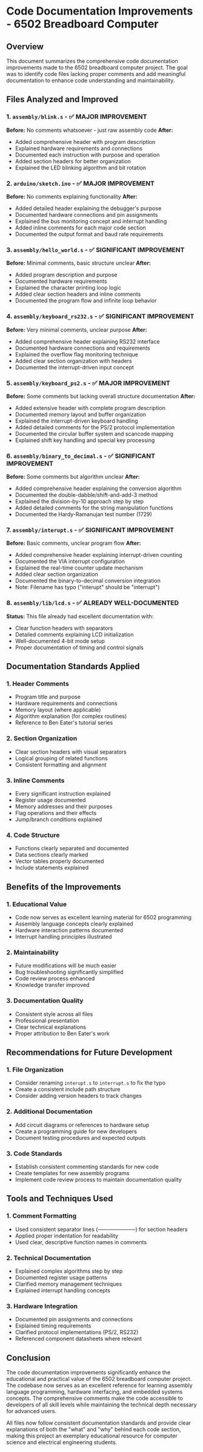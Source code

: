 # Code Documentation Improvements - 6502 Breadboard Computer

## Overview
This document summarizes the comprehensive code documentation improvements made to the 6502 breadboard computer project. The goal was to identify code files lacking proper comments and add meaningful documentation to enhance code understanding and maintainability.

## Files Analyzed and Improved

### 1. `assembly/blink.s` - ✅ MAJOR IMPROVEMENT
**Before:** No comments whatsoever - just raw assembly code
**After:** 
- Added comprehensive header with program description
- Explained hardware requirements and connections
- Documented each instruction with purpose and operation
- Added section headers for better organization
- Explained the LED blinking algorithm and bit rotation

### 2. `arduino/sketch.ino` - ✅ MAJOR IMPROVEMENT
**Before:** No comments explaining functionality
**After:**
- Added detailed header explaining the debugger's purpose
- Documented hardware connections and pin assignments
- Explained the bus monitoring concept and interrupt handling
- Added inline comments for each major code section
- Documented the output format and baud rate requirements

### 3. `assembly/hello_world.s` - ✅ SIGNIFICANT IMPROVEMENT
**Before:** Minimal comments, basic structure unclear
**After:**
- Added program description and purpose
- Documented hardware requirements
- Explained the character printing loop logic
- Added clear section headers and inline comments
- Documented the program flow and infinite loop behavior

### 4. `assembly/keyboard_rs232.s` - ✅ SIGNIFICANT IMPROVEMENT
**Before:** Very minimal comments, unclear purpose
**After:**
- Added comprehensive header explaining RS232 interface
- Documented hardware connections and requirements
- Explained the overflow flag monitoring technique
- Added clear section organization with headers
- Documented the interrupt-driven input concept

### 5. `assembly/keyboard_ps2.s` - ✅ MAJOR IMPROVEMENT
**Before:** Some comments but lacking overall structure documentation
**After:**
- Added extensive header with complete program description
- Documented memory layout and buffer organization
- Explained the interrupt-driven keyboard handling
- Added detailed comments for the PS/2 protocol implementation
- Documented the circular buffer system and scancode mapping
- Explained shift key handling and special key processing

### 6. `assembly/binary_to_decimal.s` - ✅ SIGNIFICANT IMPROVEMENT
**Before:** Some comments but algorithm unclear
**After:**
- Added comprehensive header explaining the conversion algorithm
- Documented the double-dabble/shift-and-add-3 method
- Explained the division-by-10 approach step by step
- Added detailed comments for the string manipulation functions
- Documented the Hardy-Ramanujan test number (1729)

### 7. `assembly/interupt.s` - ✅ SIGNIFICANT IMPROVEMENT
**Before:** Basic comments, unclear program flow
**After:**
- Added comprehensive header explaining interrupt-driven counting
- Documented the VIA interrupt configuration
- Explained the real-time counter update mechanism
- Added clear section organization
- Documented the binary-to-decimal conversion integration
- Note: Filename has typo ("interupt" should be "interrupt")

### 8. `assembly/lib/lcd.s` - ✅ ALREADY WELL-DOCUMENTED
**Status:** This file already had excellent documentation with:
- Clear function headers with separators
- Detailed comments explaining LCD initialization
- Well-documented 4-bit mode setup
- Proper documentation of timing and control signals

## Documentation Standards Applied

### 1. **Header Comments**
- Program title and purpose
- Hardware requirements and connections
- Memory layout (where applicable)
- Algorithm explanation (for complex routines)
- Reference to Ben Eater's tutorial series

### 2. **Section Organization**
- Clear section headers with visual separators
- Logical grouping of related functions
- Consistent formatting and alignment

### 3. **Inline Comments**
- Every significant instruction explained
- Register usage documented
- Memory addresses and their purposes
- Flag operations and their effects
- Jump/branch conditions explained

### 4. **Code Structure**
- Functions clearly separated and documented
- Data sections clearly marked
- Vector tables properly documented
- Include statements explained

## Benefits of the Improvements

### 1. **Educational Value**
- Code now serves as excellent learning material for 6502 programming
- Assembly language concepts clearly explained
- Hardware interaction patterns documented
- Interrupt handling principles illustrated

### 2. **Maintainability**
- Future modifications will be much easier
- Bug troubleshooting significantly simplified
- Code review process enhanced
- Knowledge transfer improved

### 3. **Documentation Quality**
- Consistent style across all files
- Professional presentation
- Clear technical explanations
- Proper attribution to Ben Eater's work

## Recommendations for Future Development

### 1. **File Organization**
- Consider renaming `interupt.s` to `interrupt.s` to fix the typo
- Create a consistent include path structure
- Consider adding version headers to track changes

### 2. **Additional Documentation**
- Add circuit diagrams or references to hardware setup
- Create a programming guide for new developers
- Document testing procedures and expected outputs

### 3. **Code Standards**
- Establish consistent commenting standards for new code
- Create templates for new assembly programs
- Implement code review process to maintain documentation quality

## Tools and Techniques Used

### 1. **Comment Formatting**
- Used consistent separator lines (──────────) for section headers
- Applied proper indentation for readability
- Used clear, descriptive function names in comments

### 2. **Technical Documentation**
- Explained complex algorithms step by step
- Documented register usage patterns
- Clarified memory management techniques
- Explained interrupt handling concepts

### 3. **Hardware Integration**
- Documented pin assignments and connections
- Explained timing requirements
- Clarified protocol implementations (PS/2, RS232)
- Referenced component datasheets where relevant

## Conclusion

The code documentation improvements significantly enhance the educational and practical value of the 6502 breadboard computer project. The codebase now serves as an excellent reference for learning assembly language programming, hardware interfacing, and embedded systems concepts. The comprehensive comments make the code accessible to developers of all skill levels while maintaining the technical depth necessary for advanced users.

All files now follow consistent documentation standards and provide clear explanations of both the "what" and "why" behind each code section, making this project an exemplary educational resource for computer science and electrical engineering students.